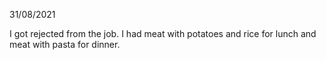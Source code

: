 31/08/2021

I got rejected from the job. I had meat with potatoes and rice for lunch and meat with pasta for dinner.